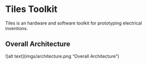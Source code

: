 # Tiles Toolkit

Tiles is an hardware and software toolkit for prototyping electrical inventions.

## Overall Architecture

![alt text](imgs/architecture.png “Overall Architecture”)

